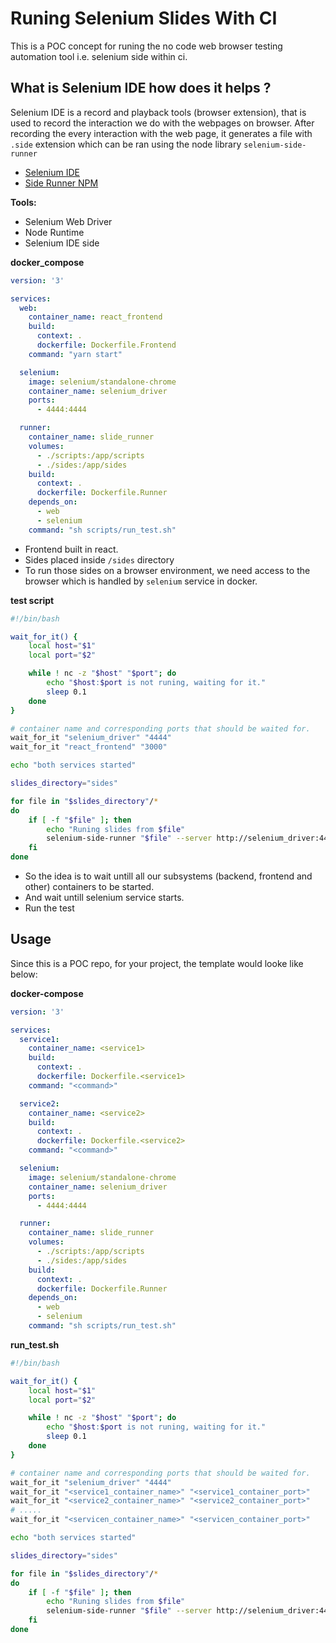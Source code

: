 # Runing Selenium Slides With CI

This is a POC concept for runing the no code web browser testing automation tool i.e. selenium side within ci.

## What is Selenium IDE how does it helps ?
Selenium IDE is a record and playback tools (browser extension), that is used to record the interaction we do with the webpages on browser. After recording the every interaction with the web page, it generates a file with `.side` extension which can be ran using the node library `selenium-side-runner`

- [Selenium IDE ](https://www.selenium.dev/selenium-ide/)
- [Side Runner NPM](https://www.npmjs.com/package/selenium-side-runner)

**Tools:**
- Selenium Web Driver
- Node Runtime
- Selenium IDE side


**docker_compose**

```yml
version: '3'

services:
  web:
    container_name: react_frontend
    build:
      context: .
      dockerfile: Dockerfile.Frontend
    command: "yarn start"

  selenium:
    image: selenium/standalone-chrome
    container_name: selenium_driver
    ports:
      - 4444:4444

  runner:
    container_name: slide_runner
    volumes:
      - ./scripts:/app/scripts
      - ./sides:/app/sides
    build:
      context: .
      dockerfile: Dockerfile.Runner
    depends_on:
      - web
      - selenium
    command: "sh scripts/run_test.sh"

```

- Frontend built in react.
- Sides placed inside `/sides` directory
- To run those sides on a browser environment, we need access to the browser which is handled by `selenium` service in docker.

**test script**

```sh
#!/bin/bash

wait_for_it() {
    local host="$1"
    local port="$2"

    while ! nc -z "$host" "$port"; do
        echo "$host:$port is not runing, waiting for it."
        sleep 0.1
    done
}

# container name and corresponding ports that should be waited for.
wait_for_it "selenium_driver" "4444"
wait_for_it "react_frontend" "3000"

echo "both services started"

slides_directory="sides"

for file in "$slides_directory"/*
do
    if [ -f "$file" ]; then
        echo "Runing slides from $file"
        selenium-side-runner "$file" --server http://selenium_driver:4444/wd/hub
    fi
done
```

- So the idea is to wait untill all our subsystems (backend, frontend and other) containers to be started.
- And wait untill selenium service starts.
- Run the test


## Usage

Since this is a POC repo, for your project, the template would looke like below:

**docker-compose**

```yml
version: '3'

services:
  service1:
    container_name: <service1>
    build:
      context: .
      dockerfile: Dockerfile.<service1>
    command: "<command>"

  service2:
    container_name: <service2>
    build:
      context: .
      dockerfile: Dockerfile.<service2>
    command: "<command>"

  selenium:
    image: selenium/standalone-chrome
    container_name: selenium_driver
    ports:
      - 4444:4444

  runner:
    container_name: slide_runner
    volumes:
      - ./scripts:/app/scripts
      - ./sides:/app/sides
    build:
      context: .
      dockerfile: Dockerfile.Runner
    depends_on:
      - web
      - selenium
    command: "sh scripts/run_test.sh"
```

**run_test.sh**

```sh
#!/bin/bash

wait_for_it() {
    local host="$1"
    local port="$2"

    while ! nc -z "$host" "$port"; do
        echo "$host:$port is not runing, waiting for it."
        sleep 0.1
    done
}

# container name and corresponding ports that should be waited for.
wait_for_it "selenium_driver" "4444"
wait_for_it "<service1_container_name>" "<service1_container_port>"
wait_for_it "<service2_container_name>" "<service2_container_port>"
# .....
wait_for_it "<servicen_container_name>" "<servicen_container_port>"

echo "both services started"

slides_directory="sides"

for file in "$slides_directory"/*
do
    if [ -f "$file" ]; then
        echo "Runing slides from $file"
        selenium-side-runner "$file" --server http://selenium_driver:4444/wd/hub
    fi
done
```
